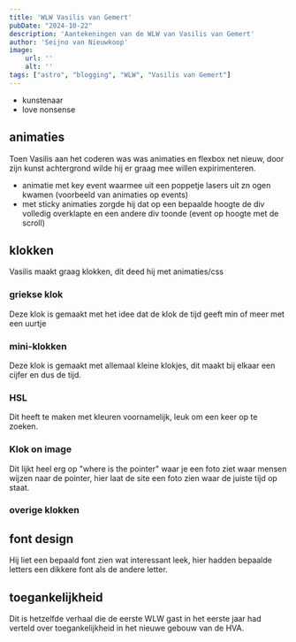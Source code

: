 ```yaml
---
title: 'WLW Vasilis van Gemert'
pubDate: "2024-10-22"
description: 'Aantekeningen van de WLW van Vasilis van Gemert'
author: 'Seijno van Nieuwkoop'
image:
    url: ''
    alt: ''
tags: ["astro", "blogging", "WLW", "Vasilis van Gemert"]
---
```

- kunstenaar 
- love nonsense
## animaties
Toen Vasilis aan het coderen was was animaties en flexbox net nieuw, door zijn kunst achtergrond wilde hij er graag mee willen expirimenteren.
* animatie met key event waarmee uit een poppetje lasers uit zn ogen kwamen (voorbeeld van animaties op events)
* met sticky animaties zorgde hij dat op een bepaalde hoogte de div volledig overklapte en een andere div toonde (event op hoogte met de scroll)

## klokken
Vasilis maakt graag klokken, dit deed hij met animaties/css

### griekse klok
Deze klok is gemaakt met het idee dat de klok de tijd geeft min of meer met een uurtje

### mini-klokken
Deze klok is gemaakt met allemaal kleine klokjes, dit maakt bij elkaar een cijfer en dus de tijd.

### HSL
Dit heeft te maken met kleuren voornamelijk, leuk om een keer op te zoeken.

### Klok on image
Dit lijkt heel erg op "where is the pointer" waar je een foto ziet waar mensen wijzen naar de pointer, hier laat de site een foto zien waar de juiste tijd op staat.

### overige klokken


## font design
Hij liet een bepaald font zien wat interessant leek, hier hadden bepaalde letters een dikkere font als de andere letter.

## toegankelijkheid
Dit is hetzelfde verhaal die de eerste WLW gast in het eerste jaar had verteld over toegankelijkheid in het nieuwe gebouw van de HVA. <link hier>


